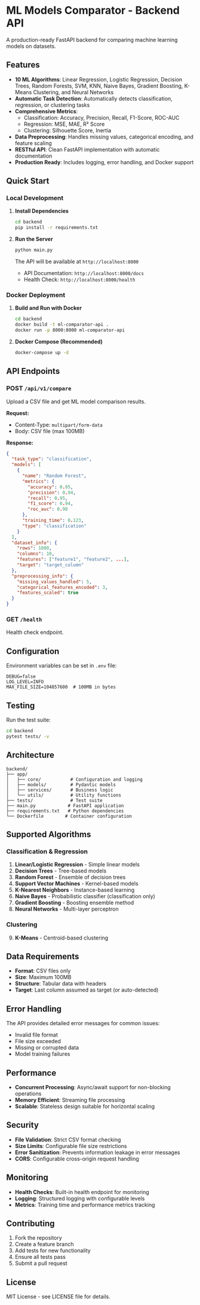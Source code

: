 # ML Models Comparator - Backend API

A production-ready FastAPI backend for comparing machine learning models on datasets.

## Features

- **10 ML Algorithms**: Linear Regression, Logistic Regression, Decision Trees, Random Forests, SVM, KNN, Naive Bayes, Gradient Boosting, K-Means Clustering, and Neural Networks
- **Automatic Task Detection**: Automatically detects classification, regression, or clustering tasks
- **Comprehensive Metrics**: 
  - Classification: Accuracy, Precision, Recall, F1-Score, ROC-AUC
  - Regression: MSE, MAE, R² Score
  - Clustering: Silhouette Score, Inertia
- **Data Preprocessing**: Handles missing values, categorical encoding, and feature scaling
- **RESTful API**: Clean FastAPI implementation with automatic documentation
- **Production Ready**: Includes logging, error handling, and Docker support

## Quick Start

### Local Development

1. **Install Dependencies**
   ```bash
   cd backend
   pip install -r requirements.txt
   ```

2. **Run the Server**
   ```bash
   python main.py
   ```
   
   The API will be available at `http://localhost:8000`
   - API Documentation: `http://localhost:8000/docs`
   - Health Check: `http://localhost:8000/health`

### Docker Deployment

1. **Build and Run with Docker**
   ```bash
   cd backend
   docker build -t ml-comparator-api .
   docker run -p 8000:8000 ml-comparator-api
   ```

2. **Docker Compose (Recommended)**
   ```bash
   docker-compose up -d
   ```

## API Endpoints

### POST `/api/v1/compare`
Upload a CSV file and get ML model comparison results.

**Request:**
- Content-Type: `multipart/form-data`
- Body: CSV file (max 100MB)

**Response:**
```json
{
  "task_type": "classification",
  "models": [
    {
      "name": "Random Forest",
      "metrics": {
        "accuracy": 0.95,
        "precision": 0.94,
        "recall": 0.95,
        "f1_score": 0.94,
        "roc_auc": 0.98
      },
      "training_time": 0.123,
      "type": "classification"
    }
  ],
  "dataset_info": {
    "rows": 1000,
    "columns": 10,
    "features": ["feature1", "feature2", ...],
    "target": "target_column"
  },
  "preprocessing_info": {
    "missing_values_handled": 5,
    "categorical_features_encoded": 3,
    "features_scaled": true
  }
}
```

### GET `/health`
Health check endpoint.

## Configuration

Environment variables can be set in `.env` file:

```env
DEBUG=false
LOG_LEVEL=INFO
MAX_FILE_SIZE=104857600  # 100MB in bytes
```

## Testing

Run the test suite:

```bash
cd backend
pytest tests/ -v
```

## Architecture

```
backend/
├── app/
│   ├── core/           # Configuration and logging
│   ├── models/         # Pydantic models
│   ├── services/       # Business logic
│   └── utils/          # Utility functions
├── tests/              # Test suite
├── main.py            # FastAPI application
├── requirements.txt   # Python dependencies
└── Dockerfile        # Container configuration
```

## Supported Algorithms

### Classification & Regression
1. **Linear/Logistic Regression** - Simple linear models
2. **Decision Trees** - Tree-based models
3. **Random Forest** - Ensemble of decision trees
4. **Support Vector Machines** - Kernel-based models
5. **K-Nearest Neighbors** - Instance-based learning
6. **Naive Bayes** - Probabilistic classifier (classification only)
7. **Gradient Boosting** - Boosting ensemble method
8. **Neural Networks** - Multi-layer perceptron

### Clustering
9. **K-Means** - Centroid-based clustering

## Data Requirements

- **Format**: CSV files only
- **Size**: Maximum 100MB
- **Structure**: Tabular data with headers
- **Target**: Last column assumed as target (or auto-detected)

## Error Handling

The API provides detailed error messages for common issues:
- Invalid file format
- File size exceeded
- Missing or corrupted data
- Model training failures

## Performance

- **Concurrent Processing**: Async/await support for non-blocking operations
- **Memory Efficient**: Streaming file processing
- **Scalable**: Stateless design suitable for horizontal scaling

## Security

- **File Validation**: Strict CSV format checking
- **Size Limits**: Configurable file size restrictions
- **Error Sanitization**: Prevents information leakage in error messages
- **CORS**: Configurable cross-origin request handling

## Monitoring

- **Health Checks**: Built-in health endpoint for monitoring
- **Logging**: Structured logging with configurable levels
- **Metrics**: Training time and performance metrics tracking

## Contributing

1. Fork the repository
2. Create a feature branch
3. Add tests for new functionality
4. Ensure all tests pass
5. Submit a pull request

## License

MIT License - see LICENSE file for details.